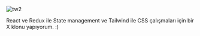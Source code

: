 ![tw2](https://github.com/ekicigokhan/twitter-x-clone-react/assets/113638555/fa777bd0-2ee3-48d8-8a90-f833f2e6e6a4)

React ve Redux ile State management ve Tailwind ile CSS çalışmaları için bir X klonu yapıyorum. :)


